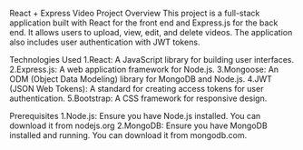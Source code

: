 React + Express Video Project
Overview
This project is a full-stack application built with React for the front end and Express.js for the back end. It allows users to upload, view, edit, and delete videos. The application also includes user authentication with JWT tokens.

Technologies Used
1.React: A JavaScript library for building user interfaces.
2.Express.js: A web application framework for Node.js.
3.Mongoose: An ODM (Object Data Modeling) library for MongoDB and Node.js.
4.JWT (JSON Web Tokens): A standard for creating access tokens for user authentication.
5.Bootstrap: A CSS framework for responsive design.

Prerequisites
1.Node.js: Ensure you have Node.js installed. You can download it from nodejs.org
2.MongoDB: Ensure you have MongoDB installed and running. You can download it from mongodb.com.
